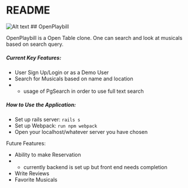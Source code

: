 # README
![Alt text](https://openplaybill-seeds.s3.amazonaws.com/FullStackPhotos/red_logo.png "Red Logo") ## OpenPlaybill

OpenPlaybill is a Open Table clone. One can search and look at musicals based on search query. 
##### Current Key Features:
  * User Sign Up/Login or as a Demo User
  * Search for Musicals based on name and location
  * * usage of PgSearch in order to use full text search
    
##### How to Use the Application:
* Set up rails server: `rails s`
* Set up Webpack: `run npm webpack`
* Open your localhost/whatever server you have chosen

Future Features:
 * Ability to make Reservation
 * * currently backend is set up but front end needs completion
 * Write Reviews
 * Favorite Musicals
 
